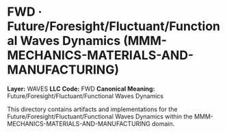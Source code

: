 # FWD · Future/Foresight/Fluctuant/Functional Waves Dynamics (MMM-MECHANICS-MATERIALS-AND-MANUFACTURING)

**Layer:** WAVES
**LLC Code:** FWD
**Canonical Meaning:** Future/Foresight/Fluctuant/Functional Waves Dynamics

This directory contains artifacts and implementations for the Future/Foresight/Fluctuant/Functional Waves Dynamics within the MMM-MECHANICS-MATERIALS-AND-MANUFACTURING domain.
